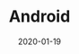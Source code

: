 ---
title: "Android" # category name
date: 2020-01-19
description: Android projects # For SEO
category: Android # meta info appeared on a card bottom side. category in category
enableBio: false
---
